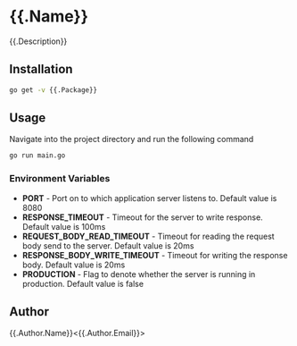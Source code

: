 # {{.Name}}

{{.Description}}

## Installation

```bash
go get -v {{.Package}}
```

## Usage

Navigate into the project directory and run the following command

```bash
go run main.go
```

### Environment Variables

- **PORT** - Port on to which application server listens to. Default value is 8080
- **RESPONSE_TIMEOUT** - Timeout for the server to write response. Default value is 100ms
- **REQUEST_BODY_READ_TIMEOUT** - Timeout for reading the request body send to the server. Default value is 20ms
- **RESPONSE_BODY_WRITE_TIMEOUT** - Timeout for writing the response body. Default value is 20ms
- **PRODUCTION** - Flag to denote whether the server is running in production. Default value is false

## Author

{{.Author.Name}}<{{.Author.Email}}>

